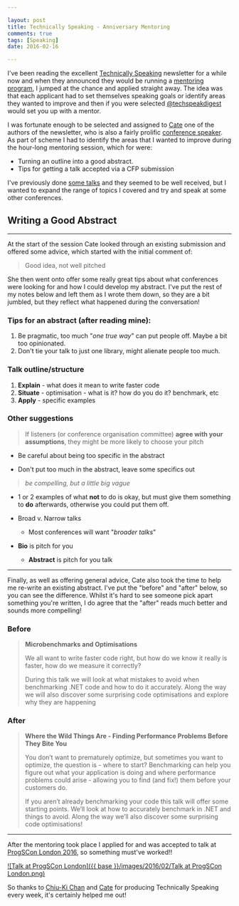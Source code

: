 ```yaml
---

layout: post
title: Technically Speaking - Anniversary Mentoring
comments: true
tags: [Speaking]
date: 2016-02-16

---
```


I've been reading the excellent [Technically Speaking](https://tinyletter.com/techspeak/archive) newsletter for a while now and when they announced they would be running a [mentoring program](http://www.catehuston.com/blog/2015/12/07/running-a-mentoring-program/), I jumped at the chance and applied straight away. The idea was that each applicant had to set themselves speaking goals or identify areas they wanted to improve and then if you were selected [@techspeakdigest](https://twitter.com/techspeakdigest) would set you up with a mentor.

I was fortunate enough to be selected and assigned to [Cate](https://twitter.com/catehstn) one of the authors of the newsletter, who is also a fairly prolific [conference speaker](http://www.catehuston.com/blog/talks/). As part of scheme I had to identify the areas that I wanted to improve during the hour-long mentoring session, which for were:

- Turning an outline into a good abstract.
- Tips for getting a talk accepted via a CFP submission

I've previously done [some talks]({{base}}/speaking) and they seemed to be well received, but I wanted to expand the range of topics I covered and try and speak at some other conferences.

## Writing a Good Abstract
----

At the start of the session Cate looked through an existing submission and offered some advice, which started with the initial comment of:

> Good idea, not well pitched

She then went onto offer some really great tips about what conferences were looking for and how I could develop my abstract. I've put the rest of my notes below and left them as I wrote them down, so they are a bit jumbled, but they reflect what happened during the conversation!

### Tips for an abstract (after reading mine):

1. Be pragmatic, too much "*one true way*" can put people off. Maybe a bit too opinionated.
2. Don't tie your talk to just one library, might alienate people too much.

### Talk outline/structure

1. **Explain** - what does it mean to write faster code
2. **Situate** - optimisation - what is it? how do you do it? benchmark, etc
3. **Apply** - specific examples


### Other suggestions

> If listeners (or conference organisation committee) **agree with your assumptions**, they might be more likely to choose your pitch

- Be careful about being too specific in the abstract

- Don't put too much in the abstract, leave some specifics out

> *be compelling, but a little big vague*

- 1 or 2 examples of what **not** to do is okay, but must give them something to **do** afterwards, otherwise you could put them off.

- Broad v. Narrow talks
  - Most conferences will want "*broader talks*"

- **Bio** is pitch for you
  - **Abstract** is pitch for you talk

----

Finally, as well as offering general advice, Cate also took the time to help me re-write an existing abstract. I've put the "before" and "after" below, so you can see the difference. Whilst it's hard to see someone pick apart something you're written, I do agree that the "after" reads much better and sounds more compelling! 

### Before

> **Microbenchmarks and Optimisations**
> 
> We all want to write faster code right, but how do we know it really is faster, how do we measure it correctly?
>
> During this talk we will look at what mistakes to avoid when benchmarking .NET code and how to do it accurately. Along the way we will also discover some surprising code optimisations and explore why they are happening

### After

> **Where the Wild Things Are - Finding Performance Problems Before They Bite You**
>
> You don’t want to prematurely optimize, but sometimes you want to optimize, the question is - where to start? Benchmarking can help you figure out what your application is doing and where performance problems could arise - allowing you to find (and fix!) them before your customers do.
>
> If you aren’t already benchmarking your code this talk will offer some starting points. We’ll look at how to accurately benchmark in .NET and things to avoid. Along the way we’ll also discover some surprising code optimisations!

----

After the mentoring took place I applied for and was accepted to talk at [ProgSCon London 2016](http://www.progscon.co.uk/talks), so something must've worked!!

[![Talk at ProgSCon London]({{ base }}/images/2016/02/Talk at ProgSCon London.png)](http://www.progscon.co.uk/program)

So thanks to [Chiu-Ki Chan](https://twitter.com/chiuki) and [Cate](https://twitter.com/catehstn) for producing Technically Speaking every week, it's certainly helped me out!